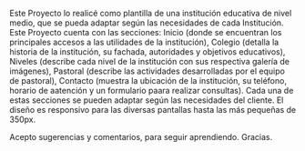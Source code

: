 Este Proyecto lo realicé como plantilla de una institución educativa de nivel medio, que se pueda adaptar según las necesidades de cada Institución.
Este Proyecto cuenta con las secciones:
Inicio (donde se encuentran los principales accesos a las utilidades de la institución), 
Colegio (detalla la historia de la institución, su fachada, autoridades y objetivos educativos),
Niveles (describe cada nivel de la institución con sus respectiva galería de imágenes),
Pastoral (describe las actividades desarrolladas por el equipo de pastoral),
Contacto (muestra la ubicación de la institución, su teléfono, horario de aatención y un formulario paara realizar consultas).
Cada una de estas secciones se pueden adaptar según las necesidades del cliente.
El diseño es responsivo para las diversas pantallas hasta las más pequeñas de 350px.

Acepto sugerencias y comentarios, para seguir aprendiendo.
Gracias.
